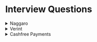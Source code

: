 # Interview Questions

<details> 
<summary>Naggaro</summary>
<br>

> Round - 1

- compute engine vs app engine in gcp?
- docker vs VM ? explain in detail ?
- docker deamon vs docker client?
- shallow copy vs deep copy ?
- how deep copy works in nested objects ?
- java-8, default and static methods whats the advantage? 
- executor service framwork, how does it work and benefit?
- dependency injection ? types ? which is preferred ? 
- problem with setter based injection ? -- reflection slows down the performance
- how spring-data jpa is different from jpa and hibernate?  
- does spring-data jpa uses hibernate internally?
- how many tables do you need for many to many relationship?

> Round - 2
- Why java-8 is functional programming ?
- What are Method References ?
- What is different in terms of memory model in java-17 ? which GC is used ?
- ** Explain setter based vs constructor based injection, use case with example ?
- ** In case there are two beans needs to be initialized, A and B, if A is not initialized and B wants to access,
  How can you initialize Bean A --> SETTER BASED, ANY OTHER WAYS
- How to create custom endpoint for actuator and how to count exceptions ?
- How to resolve circular dependencies in spring boot ?
- Tell me all the Microservices Patterns ?
- How to implement fault tolerance in mircoservices ?
- What are non-functional requirements in microservices ?
- How to secure mircoservices ?
- How to achieve fault tolerance without using spring-boot ?
- How to create image using docker ?
- What are the commands used inside Dockerfile ?
- Auto-scaling in gcp or kubernetes ?
- Alternative to saga patterns ?
- Consistency level in saga patterns ?
- Explain Authentication & Authorization ? How to achieve it ?

</details>

<details> 
<summary>Verint</summary>
<br>

> Round - 1
- what is CQRS pattern ?
- redis cache usage ?
- completeble future and its methods ? specially for async and sync calls ?
- spring-data starter required ? whats the use ?
- spring entity life cycle ? **
- Loan Delivery System: Design a Loan Origination Platform using OOPs concepts - Factory for Loan Type, Strategy for Interest Calculation, Observer for Notifications.
- Interface based implmentation

</details>

<details> 
<summary>Cashfree Payments</summary>
<br>

> Round - 1
- handle exceptions in micro-services ?
- handle exceptions for async calls ?
- Implement rate-limiting ? Types ? which one have you used [spring gateway ratelimiter]
- How to bypass rate-limiter ?
- Distributed transactions without 2PC ?
- How to perform database migration ?
- How to deploy database migration without downtime ?
- How to test micro-services ? All test types
- Debug production issues ? How to address quickly ? Quality vs Quick fix
- tell all the isolation level for transactions ?
- which all isolation level will get deadlocks ?

</details>

